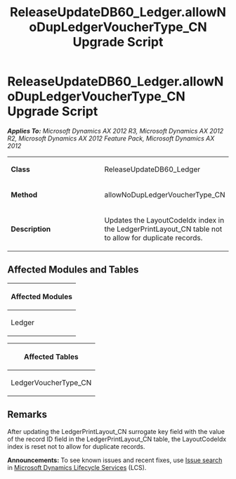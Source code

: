 ﻿---
title: ReleaseUpdateDB60_Ledger.allowNoDupLedgerVoucherType_CN Upgrade Script
TOCTitle: ReleaseUpdateDB60_Ledger.allowNoDupLedgerVoucherType_CN Upgrade Script
ms:assetid: b681faa6-fd9a-b7bc-b187-8464b9891968
ms:mtpsurl: https://msdn.microsoft.com/en-us/library/JJ737022(v=AX.60)
ms:contentKeyID: 49710703
ms.date: 05/18/2015
mtps_version: v=AX.60
---

# ReleaseUpdateDB60\_Ledger.allowNoDupLedgerVoucherType\_CN Upgrade Script 


_**Applies To:** Microsoft Dynamics AX 2012 R3, Microsoft Dynamics AX 2012 R2, Microsoft Dynamics AX 2012 Feature Pack, Microsoft Dynamics AX 2012_

<table>
<colgroup>
<col style="width: 50%" />
<col style="width: 50%" />
</colgroup>
<tbody>
<tr class="odd">
<td><p><strong>Class</strong></p></td>
<td><p>ReleaseUpdateDB60_Ledger</p></td>
</tr>
<tr class="even">
<td><p><strong>Method</strong></p></td>
<td><p>allowNoDupLedgerVoucherType_CN</p></td>
</tr>
<tr class="odd">
<td><p><strong>Description</strong></p></td>
<td><p>Updates the LayoutCodeIdx index in the LedgerPrintLayout_CN table not to allow for duplicate records.</p></td>
</tr>
</tbody>
</table>


## Affected Modules and Tables

<table>
<colgroup>
<col style="width: 100%" />
</colgroup>
<thead>
<tr class="header">
<th><p>Affected Modules</p></th>
</tr>
</thead>
<tbody>
<tr class="odd">
<td><p>Ledger</p></td>
</tr>
</tbody>
</table>


<table>
<colgroup>
<col style="width: 100%" />
</colgroup>
<thead>
<tr class="header">
<th><p>Affected Tables</p></th>
</tr>
</thead>
<tbody>
<tr class="odd">
<td><p>LedgerVoucherType_CN</p></td>
</tr>
</tbody>
</table>


## Remarks

After updating the LedgerPrintLayout\_CN surrogate key field with the value of the record ID field in the LedgerPrintLayout\_CN table, the LayoutCodeIdx index is reset not to allow for duplicate records.

  
**Announcements:** To see known issues and recent fixes, use [Issue search](http://go.microsoft.com/fwlink/?linkid=389258) in [Microsoft Dynamics Lifecycle Services](http://go.microsoft.com/fwlink/?linkid=306505) (LCS).

